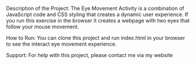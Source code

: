 Description of the Project: The Eye Movement Activity is a combination of JavaScript code and CSS styling that creates a dynamic user experience. If you run this exercise in the browser it creates a webpage with two eyes that follow your mouse movement.

How to Run: You can clone this project and run index.html in your browser to see the interact eye movement experience.

Support: For help with this project, please contact me via my website